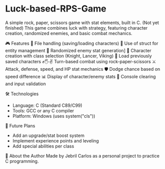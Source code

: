 # Luck-based-RPS-Game
A simple rock, paper, scissors game with stat elements, built in C. (Not yet finished)
This game combines luck with strategy, featuring character creation, randomized enemies, and basic combat mechanics.

🎮 Features
  📁 File handling (saving/loading characters)
  🧱 Use of struct for entity management
  🎲 Randomized enemy stat generation]
  👤 Character creation with class selection (Knight, Lancer, Viking)
  🔄 Load previously saved characters
  ✊🖐✌ Turn-based combat using rock-paper-scissors
  ⚔️ Attack, defense, speed, and HP stat mechanics
  🛡 Dodge chance based on speed difference
  📊 Display of character/enemy stats
  🧹 Console clearing and input validation

🛠 Technologies
  -  Language: C (Standard C89/C99)
  -  Tools: GCC or any C compiler
  -  Platform: Windows (uses system("cls"))

📝 Future Plans
  -  Add an upgrade/stat boost system
  -  Implement experience points and leveling
  -  Add special abilities per class

🙋 About the Author
  Made by Jebril Carlos as a personal project to practice C programming.
